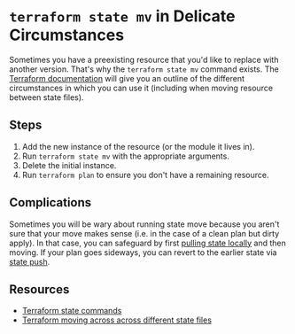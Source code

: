 # `terraform state mv` in Delicate Circumstances

Sometimes you have a preexisting resource that you'd like to replace with another version. That's why the `terraform state mv` command exists. The [Terraform documentation](https://www.terraform.io/docs/commands/state/mv.html) will give you an outline of the different circumstances in which you can use it (including when moving resource between state files).

## Steps

1. Add the new instance of the resource (or the module it lives in).
1. Run `terraform state mv` with the appropriate arguments.
1. Delete the initial instance.
1. Run `terraform plan` to ensure you don't have a remaining resource.

## Complications

Sometimes you will be wary about running state move because you aren't sure that your move makes sense (i.e. in the case of a clean plan but dirty apply). In that case, you can safeguard by first [pulling state locally](https://www.terraform.io/docs/commands/state/pull.html) and then moving. If your plan goes sideways, you can revert to the earlier state via [state push](https://www.terraform.io/docs/commands/state/push.html).

## Resources

- [Terraform state commands](https://www.terraform.io/docs/commands/state/index.html)
- [Terraform moving across across different state files](https://medium.com/@lynnlin827/moving-terraform-resources-states-from-one-remote-state-to-another-c76f8b76a996)
